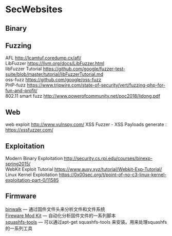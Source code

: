 # SecWebsites

## Binary

## Fuzzing

AFL http://lcamtuf.coredump.cx/afl/  
LibFuzzer https://llvm.org/docs/LibFuzzer.html  
libFuzzer Tutorial https://github.com/google/fuzzer-test-suite/blob/master/tutorial/libFuzzerTutorial.md   
oss-fuzz https://github.com/google/oss-fuzz  
PHP-fuzz https://www.tripwire.com/state-of-security/vert/fuzzing-php-for-fun-and-profit/     
802.11 smart fuzz http://www.powerofcommunity.net/poc2018/lidong.pdf

## Web
web exploit http://www.vulnspy.com/
XSS Fuzzer - XSS Payloads generate :  https://xssfuzzer.com/


## Exploitation
Modern Binary Exploitation http://security.cs.rpi.edu/courses/binexp-spring2015/   
WebKit Exploit Tutorial https://www.auxy.xyz/tutorial/Webkit-Exp-Tutorial/  
Linux Kernel Exploitation  https://0x00sec.org/t/point-of-no-c3-linux-kernel-exploitation-part-0/11585


## Firmware
[binwalk](http://binwalk.org/) — 通过固件文件头来分析文件和文件系统    
[Fireware Mod Kit](https://code.google.com/p/firmware-mod-kit/) — 自动化分析固件文件的一系列脚本   
[squashfs-tools](http://www.tldp.org/HOWTO/SquashFS-HOWTO/mksqoverview.html) — 可以通过apt-get squashfs-tools 来安装。用来处理squashfs的一系列工具   
